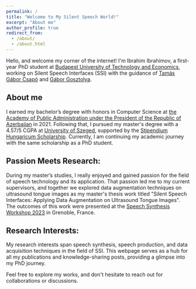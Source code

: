 ```yaml
---
permalink: /
title: "Welcome to My Silent Speech World!"
excerpt: "About me"
author_profile: true
redirect_from: 
  - /about/
  - /about.html
---
```


Hello, and welcome my corner of the internet! I'm Ibrahim Ibrahimov, a first-year PhD student at [Budapest University of Technology and Economics](https://www.bme.hu/?language=en), working on Silent Speech Interfaces (SSI) with the guidance of [Tamás Gábor Csapó](http://speechlab.tmit.bme.hu/csapo/?l=en) and [Gábor Gosztolya](https://scholar.google.com/citations?user=kNDBQ_oAAAAJ&hl=en&oi=ao).

About me
----
I earned my bachelor’s degree with honors in Computer Science at [the Academy of Public Administration under the President of the Republic of Azerbaijan](https://dia.edu.az/en/) in 2021. Following that, I pursued my master's degree with a 4.57/5 CGPA at [University of Szeged](https://u-szeged.hu/english), supported by the [Stipendium Hungaricum Scholarship](https://stipendiumhungaricum.hu). Currently, I am continuing my academic journey with the same scholarship as a PhD student.

Passion Meets Research:
----
During my master’s studies, I really enjoyed and gained passion for the field of speech technology and its application. That passion led me to my current supervisors, and together we explored data augmentation techniques on ultrasound tongue images as my master's thesis work titled "Silent Speech Interfaces: Applying Data Augmentation on Ultrasound Tongue Images". The outcomes of this work were presented at the [Speech Synthesis Workshop 2023](https://ssw2023.org) in Grenoble, France.

Research Interests:
----
My research interests span speech synthesis, speech production, and data acquisition techniques in the field of SSI. This webpage serves as a hub for all my publications and knowledge-sharing posts, providing a glimpse into my PhD journey.

Feel free to explore my works, and don't hesitate to reach out for collaborations or discussions.






